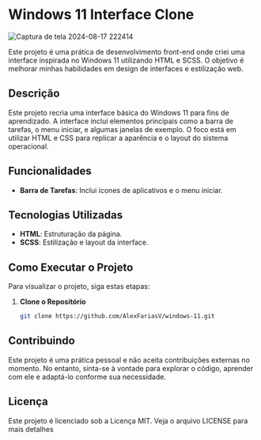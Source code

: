 # Windows 11 Interface Clone

![Captura de tela 2024-08-17 222414](https://github.com/user-attachments/assets/130eccaf-1b0e-42c7-8e69-6c24b7d4adeb)


Este projeto é uma prática de desenvolvimento front-end onde criei uma interface inspirada no Windows 11 utilizando HTML e SCSS. O objetivo é melhorar minhas habilidades em design de interfaces e estilização web.

## Descrição

Este projeto recria uma interface básica do Windows 11 para fins de aprendizado. A interface inclui elementos principais como a barra de tarefas, o menu iniciar, e algumas janelas de exemplo. O foco está em utilizar HTML e CSS para replicar a aparência e o layout do sistema operacional.

## Funcionalidades

- **Barra de Tarefas**: Inclui ícones de aplicativos e o menu iniciar.

## Tecnologias Utilizadas

- **HTML**: Estruturação da página.
- **SCSS**: Estilização e layout da interface.

## Como Executar o Projeto

Para visualizar o projeto, siga estas etapas:

1. **Clone o Repositório**

   ```bash
   git clone https://github.com/AlexFariasV/windows-11.git

## Contribuindo
Este projeto é uma prática pessoal e não aceita contribuições externas no momento. No entanto, sinta-se à vontade para explorar o código, aprender com ele e adaptá-lo conforme sua necessidade.

## Licença
Este projeto é licenciado sob a Licença MIT. Veja o arquivo LICENSE para mais detalhes
